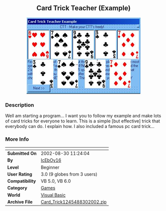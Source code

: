 ﻿<div align="center">

## Card Trick Teacher \(Example\)

<img src="PIC20028301123246352.jpg">
</div>

### Description

Well am starting a program... I want you to follow my example and make lots of card tricks for everyone to learn. This is a simple [but effective] trick that everybody can do. I explain how. I also included a famous pc card trick...
 
### More Info
 


<span>             |<span>
---                |---
**Submitted On**   |2002-08-30 11:24:04
**By**             |[IcEbOy16](https://github.com/Planet-Source-Code/PSCIndex/blob/master/ByAuthor/iceboy16.md)
**Level**          |Beginner
**User Rating**    |3.0 (9 globes from 3 users)
**Compatibility**  |VB 5\.0, VB 6\.0
**Category**       |[Games](https://github.com/Planet-Source-Code/PSCIndex/blob/master/ByCategory/games__1-38.md)
**World**          |[Visual Basic](https://github.com/Planet-Source-Code/PSCIndex/blob/master/ByWorld/visual-basic.md)
**Archive File**   |[Card\_Trick1245488302002\.zip](https://github.com/Planet-Source-Code/iceboy16-card-trick-teacher-example__1-38496/archive/master.zip)








